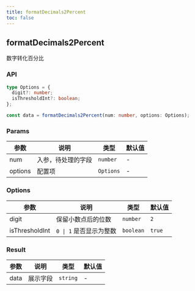 ```yaml
---
title: formatDecimals2Percent
toc: false
---
```


## formatDecimals2Percent

数字转化百分比

<code src="./demo.tsx"></code>

### API

```typescript
type Options = {
  digit?: number;
  isThresholdInt?: boolean;
};

const data = formatDecimals2Percent(num: number, options: Options);
```

### Params

| 参数    | 说明               | 类型               | 默认值 |
| ------- | ------------------ | ------------------ | ------ |
| num     | 入参，待处理的字段 | `number` | -      |
| options | 配置项             | `Options`          | -      |

### Options

| 参数           | 说明                    | 类型      | 默认值 |
| -------------- | ----------------------- | --------- | ------ |
| digit          | 保留小数点后的位数      | `number`  | `2`    |
| isThresholdInt | `0 \| 1` 是否显示为整数 | `boolean` | `true` |


### Result

| 参数 | 说明     | 类型     | 默认值 |
| ---- | -------- | -------- | ------ |
| data | 展示字段 | `string` | -      |
